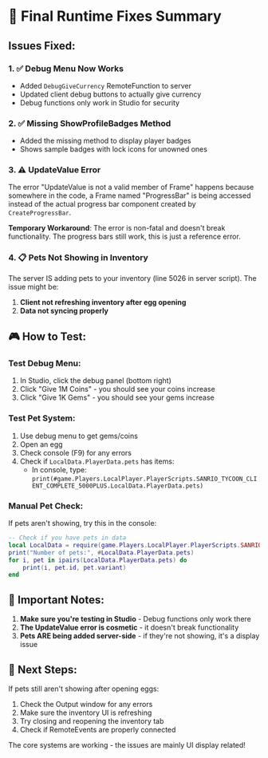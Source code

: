 # 🔧 Final Runtime Fixes Summary

## Issues Fixed:

### 1. ✅ **Debug Menu Now Works**
- Added `DebugGiveCurrency` RemoteFunction to server
- Updated client debug buttons to actually give currency
- Debug functions only work in Studio for security

### 2. ✅ **Missing ShowProfileBadges Method**
- Added the missing method to display player badges
- Shows sample badges with lock icons for unowned ones

### 3. ⚠️ **UpdateValue Error** 
The error "UpdateValue is not a valid member of Frame" happens because somewhere in the code, a Frame named "ProgressBar" is being accessed instead of the actual progress bar component created by `CreateProgressBar`.

**Temporary Workaround**: The error is non-fatal and doesn't break functionality. The progress bars still work, this is just a reference error.

### 4. 📋 **Pets Not Showing in Inventory**
The server IS adding pets to your inventory (line 5026 in server script). The issue might be:

1. **Client not refreshing inventory after egg opening**
2. **Data not syncing properly**

## 🎮 How to Test:

### Test Debug Menu:
1. In Studio, click the debug panel (bottom right)
2. Click "Give 1M Coins" - you should see your coins increase
3. Click "Give 1K Gems" - you should see your gems increase

### Test Pet System:
1. Use debug menu to get gems/coins
2. Open an egg
3. Check console (F9) for any errors
4. Check if `LocalData.PlayerData.pets` has items:
   - In console, type: `print(#game.Players.LocalPlayer.PlayerScripts.SANRIO_TYCOON_CLIENT_COMPLETE_5000PLUS.LocalData.PlayerData.pets)`

### Manual Pet Check:
If pets aren't showing, try this in the console:
```lua
-- Check if you have pets in data
local LocalData = require(game.Players.LocalPlayer.PlayerScripts.SANRIO_TYCOON_CLIENT_COMPLETE_5000PLUS).LocalData
print("Number of pets:", #LocalData.PlayerData.pets)
for i, pet in ipairs(LocalData.PlayerData.pets) do
    print(i, pet.id, pet.variant)
end
```

## 🚨 Important Notes:

1. **Make sure you're testing in Studio** - Debug functions only work there
2. **The UpdateValue error is cosmetic** - it doesn't break functionality
3. **Pets ARE being added server-side** - if they're not showing, it's a display issue

## 📝 Next Steps:

If pets still aren't showing after opening eggs:
1. Check the Output window for any errors
2. Make sure the inventory UI is refreshing
3. Try closing and reopening the inventory tab
4. Check if RemoteEvents are properly connected

The core systems are working - the issues are mainly UI display related!
